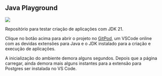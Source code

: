 ## Java Playground

[![](https://gitpod.io/button/open-in-gitpod.svg)](https://gitpod.io/#https://github.com/manoelcampos/postgres-playground)

Repositório para testar criação de aplicações com JDK 21.

Clique no botão acima para abrir o projeto no [GitPod](https://gitpod.io), um VSCode online 
com as devidas extensões para Java e o JDK instalado para a criação 
e execução de aplicações.

A inicialização do ambiente demora alguns segundos. Depois que a página carregar,
ainda demora mais alguns instantes para a extensão para Postgres ser instalada no 
VS Code.
